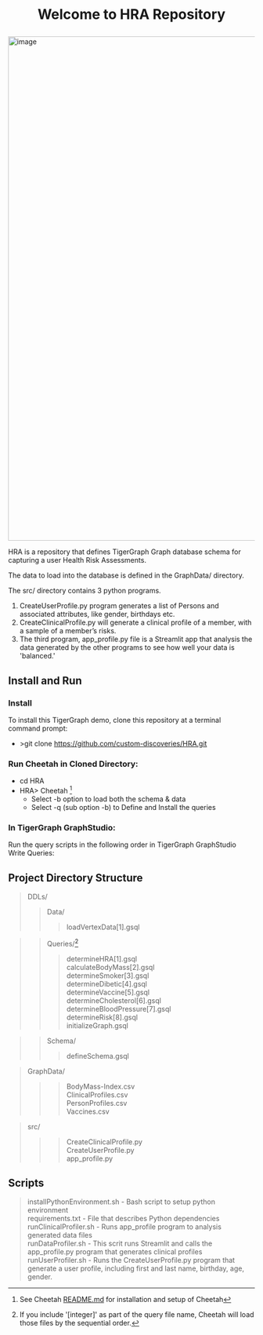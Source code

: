 #  <p align="center">Welcome to HRA Repository</p>

<img width="1028" alt="image" src="https://github.com/user-attachments/assets/e2ad3209-271e-4e18-9128-a6ae71b6c2ea">


HRA is a repository that defines TigerGraph Graph database schema for capturing a user Health Risk Assessments.

The data to load into the database is defined in the GraphData/ directory. 

The src/ directory contains 3 python programs. 
1. CreateUserProfile.py program generates a list of Persons and associated attributes, like gender, birthdays etc. 
2. CreateClinicalProfile.py will generate a clinical profile of a member, with a sample of a member’s risks.
3. The third program, app_profile.py file is a Streamlit app that analysis the data generated by the other programs to see how well your data is 'balanced.'
## Install and Run
### Install
To install this TigerGraph demo, clone this repository at a terminal command prompt: 
- \>git clone https://github.com/custom-discoveries/HRA.git
### Run Cheetah in Cloned Directory:
-  cd HRA
-  HRA\> Cheetah [^1]
    - Select -b option to load both the schema & data
    - Select -q (sub option -b) to Define and Install the queries
[^1]: See Cheetah [README.md](https://github.com/custom-discoveries/Cheetah/blob/main/README.md) for installation and setup of Cheetah
### In TigerGraph GraphStudio:
Run the query scripts in the following order in TigerGraph GraphStudio Write Queries:
## Project Directory Structure
> DDLs/  
>> Data/  
>>> loadVertexData[1].gsql

>> Queries/[^2]
>>> determineHRA[1].gsql  
    calculateBodyMass[2].gsql  
    determineSmoker[3].gsql  
    determineDibetic[4].gsql  
    determineVaccine[5].gsql  
    determineCholesterol[6].gsql  
    determineBloodPressure[7].gsql  
    determineRisk[8].gsql  
    initializeGraph.gsql  
[^2]: If you include '[integer]' as part of the query file name, Cheetah will load those files by the sequential order.
>>Schema/
>>>defineSchema.gsql  

>GraphData/
 >>>BodyMass-Index.csv  
 ClinicalProfiles.csv  
 PersonProfiles.csv  
 Vaccines.csv  

>src/  
>>>CreateClinicalProfile.py  
>>>CreateUserProfile.py  
>>>app_profile.py  

## Scripts
>installPythonEnvironment.sh - Bash script to setup python environment  
requirements.txt - File that describes Python dependencies  
runClinicalProfiler.sh - Runs app_profile program to analysis generated data files  
runDataProfiler.sh - This scrit runs Streamlit and calls the app_profile.py program that generates clinical profiles  
runUserProfiler.sh - Runs the CreateUserProfile.py program that generate a user profile, including first and last name, birthday, age, gender.  
